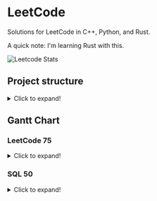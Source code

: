 # LeetCode

Solutions for LeetCode in C++, Python, and Rust.

A quick note: I'm learning Rust with this.

![Leetcode Stats](https://leetcard.jacoblin.cool/kevinzanzi?hide=ranking,easy-solved-count,medium-solved-count,hard-solved-count&font=Edu+TAS+Beginner)


## Project structure

<details>
<summary>
Click to expand!
</summary>

```mermaid
%%{init: {'flowchart' : {'curve' : 'linear'}}}%%
graph LR;
    ROOT((ROOT))
    ROOT-->C++
    ROOT-->Python
    ROOT-->Rust
    ROOT-->SQL[("&nbsp;&nbsp;SQL&nbsp;&nbsp;")]
    C++-->Problem_x
    Python-->Problem_x
    Rust-->Problem_folder
    Problem_folder-->src
    src-->Problem_x
    SQL-->Problem_y
```
</details>

## Gantt Chart

### LeetCode 75

<details>
<summary>
Click to expand!
</summary>

<!-- title : (empty|active|done) , name , after name , 1d -->
```mermaid
gantt
    section Array/Str
    Merge Strings Alternately               : done,   a0, 2000-01-01, 1d
    Greatest Common Divisor of Strings      : done,   a,  2000-01-01, 1d
    Kids With the Greatest Number of Candies: done,   a,  2000-01-01, 1d
    Can Place Flowers                       : done,   a,  2000-01-01, 1d
    Reverse Vowels of a String              : active, a,  2000-01-01, 1d
    Reverse Words in a String               :         a,  2000-01-01, 1d
    Product of Array Except Self            :         a,  2000-01-01, 1d
    Increasing Triplet Subsequence          :         a,  2000-01-01, 1d
    String Compression                      :         a,  2000-01-01, 1d

    section Two Pointers
    Move Zeroes              :         a1, after a0, 1d
    Is Subsequence           :         a , after a0, 1d
    Container With Most Water:         a , after a0, 1d
    Max Number of K-Sum Pairs:         a , after a0, 1d

    section Sliding Window
    Maximum Average Subarray I                             :         a2, after a1, 1d
    Maximum Number of Vowels in a Substring of Given Length:         a , after a1, 1d
    Max Consecutive Ones III                               :         a , after a1, 1d
    Longest Subarray of 1's After Deleting One Element     :         a , after a1, 1d

    section Prefix Sum
    Find the Highest Altitude:         a3, after a2, 1d
    Find Pivot Index         :         a , after a2, 1d
```
</details>

### SQL 50

<details>
<summary>
Click to expand!
</summary>

```mermaid
gantt
    section Select
    Recyclable and Low Fat Products: done,   a0, 2000-01-01, 1d
    Find Customer Referee          : done,   a , 2000-01-01, 1d
    Big Countries                  : done,   a , 2000-01-01, 1d
    Article Views I                : done,   a , 2000-01-01, 1d
    Invalid Tweets                 : done,   a , 2000-01-01, 1d

    section Basic Joins
    Replace Employee ID With The Unique Identifier        : done,   a1, after a0, 1d
    Product Sales Analysis I                              : active, a , after a0, 1d
    Customer Who Visited but Did Not Make Any Transactions:         a , after a0, 1d
    Rising Temperature                                    :         a , after a0, 1d
    Average Time of Process per Machine                   :         a , after a0, 1d
    Employee Bonus                                        :         a , after a0, 1d
    Students and Examinations                             :         a , after a0, 1d
    Managers with at Least 5 Direct Reports               :         a , after a0, 1d
    Confirmation Rate                                     :         a , after a0, 1d
```
</details>
